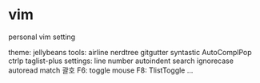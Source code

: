 # vim
personal vim setting

theme: jellybeans
tools:
  airline
  nerdtree
  gitgutter
  syntastic
  AutoComplPop
  ctrlp
  taglist-plus
settings:
  line number
  autoindent
  search ignorecase
  autoread
  match 괄호
  F6: toggle mouse
  F8: TlistToggle
  ...
  

